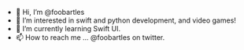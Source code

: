 - 👋 Hi, I’m @foobartles
- 👀 I’m interested in swift and python development, and video games!
- 🌱 I’m currently learning Swift UI.
- 📫 How to reach me ...   @foobartles on twitter.

<!---
foobartles/foobartles is a ✨ special ✨ repository because its `README.md` (this file) appears on your GitHub profile.
You can click the Preview link to take a look at your changes.
--->

